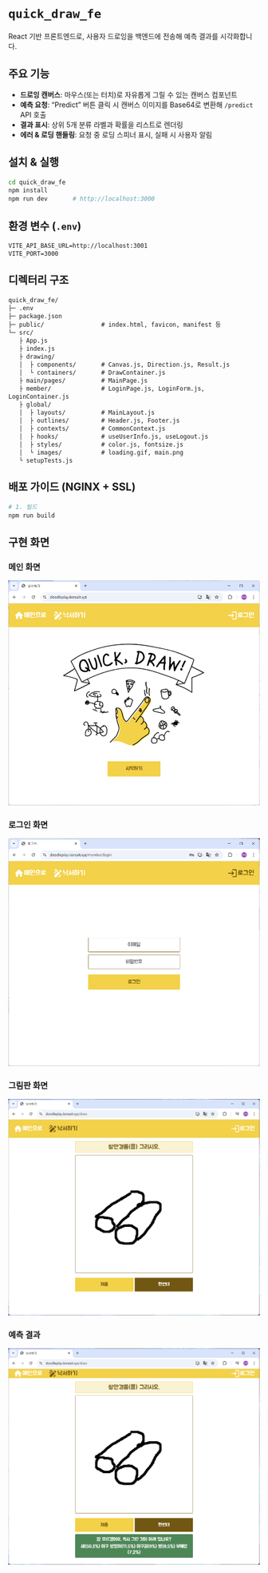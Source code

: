 # `quick_draw_fe`
React 기반 프론트엔드로, 사용자 드로잉을 백엔드에 전송해 예측 결과를 시각화합니다.

## 주요 기능
- **드로잉 캔버스**: 마우스(또는 터치)로 자유롭게 그릴 수 있는 캔버스 컴포넌트  
- **예측 요청**: “Predict” 버튼 클릭 시 캔버스 이미지를 Base64로 변환해 `/predict` API 호출  
- **결과 표시**: 상위 5개 분류 라벨과 확률을 리스트로 렌더링  
- **에러 & 로딩 핸들링**: 요청 중 로딩 스피너 표시, 실패 시 사용자 알림

## 설치 & 실행

```bash
cd quick_draw_fe
npm install
npm run dev       # http://localhost:3000
````

## 환경 변수 (`.env`)

```env
VITE_API_BASE_URL=http://localhost:3001
VITE_PORT=3000
```

## 디렉터리 구조

```
quick_draw_fe/
├─ .env
├─ package.json
├─ public/                # index.html, favicon, manifest 등
└─ src/
   ├ App.js
   ├ index.js
   ├ drawing/
   │  ├ components/       # Canvas.js, Direction.js, Result.js
   │  └ containers/       # DrawContainer.js
   ├ main/pages/          # MainPage.js
   ├ member/              # LoginPage.js, LoginForm.js, LoginContainer.js
   ├ global/
   │  ├ layouts/          # MainLayout.js
   │  ├ outlines/         # Header.js, Footer.js
   │  ├ contexts/         # CommonContext.js
   │  ├ hooks/            # useUserInfo.js, useLogout.js
   │  ├ styles/           # color.js, fontsize.js
   │  └ images/           # loading.gif, main.png
   └ setupTests.js
```

## 배포 가이드 (NGINX + SSL)

```bash
# 1. 빌드
npm run build
```
<!--
# 2. 정적 파일 배포
sudo cp -r dist/* /var/www/html/

# 3. Nginx 설정(/etc/nginx/sites-available/default)
#    root /var/www/html;
sudo systemctl restart nginx

# 4. SSL 인증서 발급
sudo certbot --nginx -d doodleplay.koreait.xyz
-->

## 구현 화면
### 메인 화면
![main Page](docs/images/1.png)

### 로그인 화면
![Login Page](docs/images/2.png)

### 그림판 화면
![Draw Canvas](docs/images/canvas.png)

### 예측 결과
![Prediction Result](docs/images/result.png)
